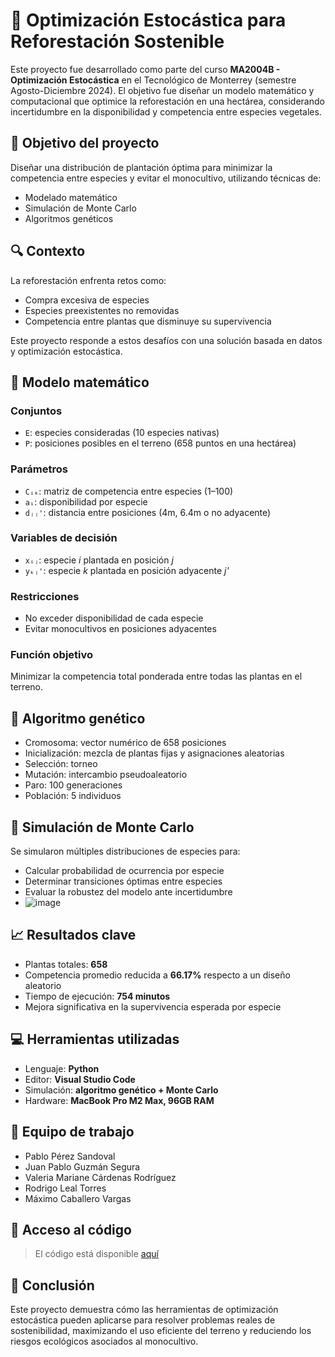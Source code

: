 # 🌱 Optimización Estocástica para Reforestación Sostenible

Este proyecto fue desarrollado como parte del curso **MA2004B - Optimización Estocástica** en el Tecnológico de Monterrey (semestre Agosto-Diciembre 2024). El objetivo fue diseñar un modelo matemático y computacional que optimice la reforestación en una hectárea, considerando incertidumbre en la disponibilidad y competencia entre especies vegetales.

## 📌 Objetivo del proyecto

Diseñar una distribución de plantación óptima para minimizar la competencia entre especies y evitar el monocultivo, utilizando técnicas de:

- Modelado matemático
- Simulación de Monte Carlo
- Algoritmos genéticos

## 🔍 Contexto

La reforestación enfrenta retos como:

- Compra excesiva de especies
- Especies preexistentes no removidas
- Competencia entre plantas que disminuye su supervivencia

Este proyecto responde a estos desafíos con una solución basada en datos y optimización estocástica.

## 🧠 Modelo matemático

### Conjuntos
- `E`: especies consideradas (10 especies nativas)
- `P`: posiciones posibles en el terreno (658 puntos en una hectárea)

### Parámetros
- `Cᵢₖ`: matriz de competencia entre especies (1–100)
- `aᵢ`: disponibilidad por especie
- `dⱼⱼ'`: distancia entre posiciones (4m, 6.4m o no adyacente)

### Variables de decisión
- `xᵢⱼ`: especie *i* plantada en posición *j*
- `yₖⱼ'`: especie *k* plantada en posición adyacente *j'*

### Restricciones
- No exceder disponibilidad de cada especie
- Evitar monocultivos en posiciones adyacentes

### Función objetivo
Minimizar la competencia total ponderada entre todas las plantas en el terreno.

## 🧬 Algoritmo genético

- Cromosoma: vector numérico de 658 posiciones
- Inicialización: mezcla de plantas fijas y asignaciones aleatorias
- Selección: torneo
- Mutación: intercambio pseudoaleatorio
- Paro: 100 generaciones
- Población: 5 individuos

## 🎲 Simulación de Monte Carlo

Se simularon múltiples distribuciones de especies para:

- Calcular probabilidad de ocurrencia por especie
- Determinar transiciones óptimas entre especies
- Evaluar la robustez del modelo ante incertidumbre
- ![image](https://github.com/user-attachments/assets/40be71cf-8d31-4330-a090-5f13cc2f574f)



## 📈 Resultados clave

- Plantas totales: **658**
- Competencia promedio reducida a **66.17%** respecto a un diseño aleatorio
- Tiempo de ejecución: **754 minutos**
- Mejora significativa en la supervivencia esperada por especie

## 💻 Herramientas utilizadas

- Lenguaje: **Python**
- Editor: **Visual Studio Code**
- Simulación: **algoritmo genético + Monte Carlo**
- Hardware: **MacBook Pro M2 Max, 96GB RAM**

## 🧪 Equipo de trabajo

- Pablo Pérez Sandoval  
- Juan Pablo Guzmán Segura  
- Valeria Mariane Cárdenas Rodríguez  
- Rodrigo Leal Torres  
- Máximo Caballero Vargas  

## 🔗 Acceso al código

> El código está disponible [aquí](https://drive.google.com/drive/folders/16iJzZIDdOybX2jc-ODEl0IS5Ya5nt0Ra?usp=sharing)

## 📌 Conclusión

Este proyecto demuestra cómo las herramientas de optimización estocástica pueden aplicarse para resolver problemas reales de sostenibilidad, maximizando el uso eficiente del terreno y reduciendo los riesgos ecológicos asociados al monocultivo.

